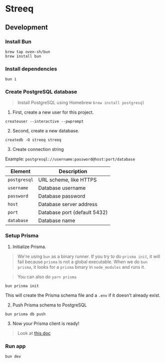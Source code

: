 # Streeq

## Development

### Install Bun

```
brew tap oven-sh/bun
brew install bun
```

### Install dependencies

`bun i`

### Create PostgreSQL database

> Install PostgreSQL using Homebrew `brew install postgresql`

1. First, create a new user for this project.

`createuser --interactive --pwprompt`

2. Second, create a new database.

`createdb -O streeq streeq`

3. Create connection string

Example: `postgresql://username:password@host:port/database`

| Element      | Description                  |
| ------------ | ---------------------------- |
| `postgresql` | URL scheme, like HTTPS       |
| `username`   | Database username            |
| `password`   | Database password            |
| `host`       | Database server address      |
| `port`       | Database port (default 5432) |
| `database`   | Database name                |

### Setup Prisma

1. Initialize Prisma.

> We're using `bun` as a binary runner. If you try to do `prisma init`, it will fail because `prisma` is not a global executable. When we do `bun prisma`, it looks for a `prisma` binary in `node_modules` and runs it.

> You can also do `yarn prisma`

`bun prisma init`

This will create the Prisma schema file and a `.env` if it doesn't already exist.

2. Push Prisma schema to PostgreSQL

`bun prisma db push`

3. Now your Prisma client is ready!

> Look at [this doc](https://www.prisma.io/docs/guides/other/troubleshooting-orm/help-articles/nextjs-prisma-client-dev-practices)

### Run app

`bun dev`
